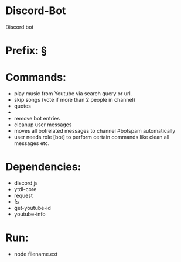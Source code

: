 # Discord-Bot
Discord bot 

# Prefix: §

# Commands: 
- play music from Youtube via search query or url.
- skip songs (vote if more than 2 people in channel)
- quotes
- 
- remove bot entries
- cleanup user messages
- moves all botrelated messages to channel #botspam automatically
- user needs role [bot] to perform certain commands like clean all messages etc.

# Dependencies: 

* discord.js
* ytdl-core
* request
* fs
* get-youtube-id
* youtube-info

# Run: 

- node filename.ext
